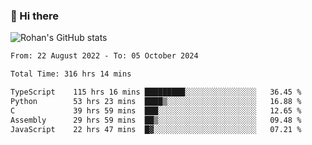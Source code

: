 ### 👋 Hi there 

<!--
**rohznmdev/rohznmdev** is a ✨ _special_ ✨ repository because its `README.md` (this file) appears on your GitHub profile.

Here are some ideas to get you started:

- 🔭 I’m currently working on ...
- 🌱 I’m currently learning Ruby and Ruby on Rails
- 👯 I’m looking to collaborate on ...
- 🤔 I’m looking for help with ...
- 💬 Ask me about ...
- 📫 How to reach me: ...
- 😄 Pronouns: ...
- ⚡ Fun fact: ...
-->
![Rohan's GitHub stats](https://github-readme-stats.vercel.app/api?username=rohznmdev&theme=dark&show_icons=true)

<!--START_SECTION:waka-->

```txt
From: 22 August 2022 - To: 05 October 2024

Total Time: 316 hrs 14 mins

TypeScript    115 hrs 16 mins █████████░░░░░░░░░░░░░░░░   36.45 %
Python        53 hrs 23 mins  ████▒░░░░░░░░░░░░░░░░░░░░   16.88 %
C             39 hrs 59 mins  ███░░░░░░░░░░░░░░░░░░░░░░   12.65 %
Assembly      29 hrs 59 mins  ██▒░░░░░░░░░░░░░░░░░░░░░░   09.48 %
JavaScript    22 hrs 47 mins  █▓░░░░░░░░░░░░░░░░░░░░░░░   07.21 %
```

<!--END_SECTION:waka-->
